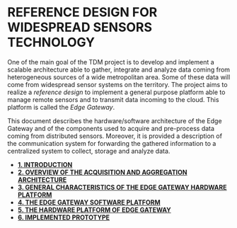 # REFERENCE DESIGN FOR WIDESPREAD SENSORS TECHNOLOGY 

One of the main goal of the TDM project is to develop and implement a scalable architecture able to gather, integrate and analyze data coming from heterogeneous sources of a wide metropolitan area. Some of these data will come from widespread sensor systems
on the territory. 
The project aims to realize a *reference design* to implement a general purpose platform able to manage remote sensors and to transmit data incoming to the cloud. This platform is called the *Edge Gateway*.

This document describes the hardware/software architecture of the Edge Gateway and of the components used to acquire and pre-process data coming from distributed sensors. Moreover, it is provided a description of the communication system for forwarding the gathered information to a centralized system to collect, storage and analyze data.

* **[1. INTRODUCTION](chapters/01_refdesign_intro_it.md)**
* **[2. OVERVIEW OF THE ACQUISITION AND AGGREGATION ARCHITECTURE](chapters/02_refdesign_overview_it.md)**
* **[3. GENERAL CHARACTERISTICS OF THE EDGE GATEWAY HARDWARE PLATFORM](chapters/03_refdesign_general_it.md)**
* **[4. THE EDGE GATEWAY SOFTWARE PLATFORM](chapters/04_refdesign_software_it.md)**
* **[5. THE HARDWARE PLATFORM OF EDGE GATEWAY](chapters/05_refdesign_hardware_it.md)**
* **[6. IMPLEMENTED PROTOTYPE](chapters/06_refdesign_prototype_it.md)**
